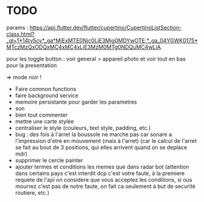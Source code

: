 # TODO


params :
https://api.flutter.dev/flutter/cupertino/CupertinoListSection-class.html?_gl=1*14tv5cv*_ga*MjExMTE0Njc0LjE3Mjg0MDYwOTE.*_ga_04YGWK0175*MTczMzQxODQxMC4xMC4xLjE3MzM0MTg0NDQuMC4wLjA.

pour les toggle button : voir general > appareil photo et voir tout en bas pour la presentation

=> mode noir !

- Faire common functions
- faire background service
- memoire persistante pour garder les parametres
- son
- bien tout commenter
- mettre une carte stylée
- centraliser le style (couleurs, text style, padding, etc.)
- bug : des fois à l'arret la boussole ne marche pas car sonare a l'impression d'etre en mouvement (mais à l'arret) (car le calcul de l'arret se fait au bout de 3 positions, qui elles arrivent quand on se deplace mdr)
- supprimer le cercle painter
- ajouter termes et conditions les memes que dans radar bot (attention dans certains pays c'est interdit dcp c'est votre faute, à la premiere requete de l'api on considere que vous acceptez les conditions, si ous mourrez c'est pas de notre faute, on fait ca seulement à but de securité routiere, etc.)